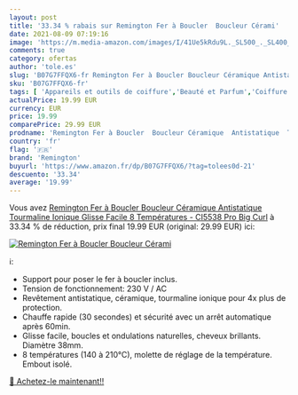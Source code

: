 ```yaml
---
layout: post
title: '33.34 % rabais sur Remington Fer à Boucler  Boucleur Cérami'
date: 2021-08-09 07:19:16
image: 'https://m.media-amazon.com/images/I/41Ue5kRdu9L._SL500_._SL400_.jpg'
comments: true
category: ofertas
author: 'tole.es'
slug: 'B07G7FFQX6-fr Remington Fer à Boucler Boucleur Céramique Antistatique...'
sku: 'B07G7FFQX6-fr'
tags: [ 'Appareils et outils de coiffure','Beauté et Parfum','Coiffure et soins des cheveux','Fers à boucler','remington', ]
actualPrice: 19.99 EUR
currency: EUR
price: 19.99
comparePrice: 29.99 EUR
prodname: 'Remington Fer à Boucler  Boucleur Céramique  Antistatique  Tourmaline Ionique  Glisse Facile  8 Températures - CI5538 Pro Big Curl'
country: 'fr'
flag: '🇫🇷'
brand: 'Remington'
buyurl: 'https://www.amazon.fr/dp/B07G7FFQX6/?tag=tolees0d-21'
descuento: '33.34'
average: '19.99'
---
```


Vous avez [Remington Fer à Boucler  Boucleur Céramique  Antistatique  Tourmaline Ionique  Glisse Facile  8 Températures - CI5538 Pro Big Curl](https://www.amazon.fr/dp/B07G7FFQX6/?tag=tolees0d-21)  à  33.34 % de réduction, prix final  19.99 EUR (original: 29.99 EUR) ici:

[![Remington Fer à Boucler  Boucleur Cérami](https://m.media-amazon.com/images/I/41Ue5kRdu9L._SL500_._SL400_.jpg)](https://www.amazon.fr/dp/B07G7FFQX6/?tag=tolees0d-21)

ℹ️:

- Support pour poser le fer à boucler inclus.
- Tension de fonctionnement: 230 V / AC
- Revêtement antistatique, céramique, tourmaline ionique pour 4x plus de protection.
- Chauffe rapide (30 secondes) et sécurité avec un arrêt automatique après 60min.
- Glisse facile, boucles et ondulations naturelles, cheveux brillants. Diamètre 38mm.
- 8 températures (140 à 210°C), molette de réglage de la température. Embout isolé.

[🛒 Achetez-le maintenant!!](https://www.amazon.fr/dp/B07G7FFQX6/?tag=tolees0d-21)
